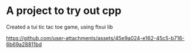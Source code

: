 # A project to try out cpp

Created a tui tic tac toe game, using ftxui lib

https://github.com/user-attachments/assets/45e9a024-e162-45c5-b716-6b69a28811bd

